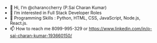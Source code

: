 - 👋 Hi, I’m @charanccherry (P.Sai Charan Kumar)
- 👀 I’m interested in Full Stack Developer Roles
- 🌱 Programming Skills : Python, HTML, CSS, JavaScript, Node.js, React.js.
- 📫 How to reach me 8099-995-329 or https://www.linkedin.com/in/p-sai-charan-kumar-193660150/ 

<!---
charanccherry/charanccherry is a ✨ special ✨ repository because its `README.md` (this file) appears on your GitHub profile.
You can click the Preview link to take a look at your changes.
--->
